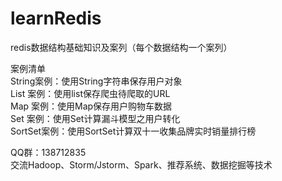 # learnRedis
redis数据结构基础知识及案列（每个数据结构一个案列）

案例清单</br>
String案例：使用String字符串保存用户对象</br>
List  案例：使用list保存爬虫待爬取的URL</br>
Map   案例：使用Map保存用户购物车数据</br>
Set   案例：使用Set计算漏斗模型之用户转化</br>
SortSet案例：使用SortSet计算双十一收集品牌实时销量排行榜</br>


QQ群：138712835</br>
交流Hadoop、Storm/Jstorm、Spark、推荐系统、数据挖掘等技术

